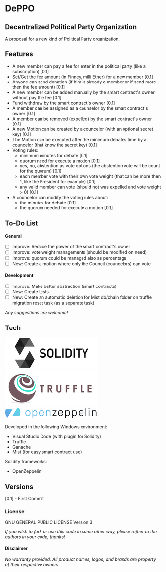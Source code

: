 # DePPO
## Decentralized Political Party Organization
A proposal for a new kind of Political Party organization.

## Features 
 - A new member can pay a fee for enter in the political party (like a subscription) [0.1]
 - Set/Get the fee amount (in Finney, milli Ether) for a new member [0.1]
 - Anyone can send donation (if him is already a member or if send more then the fee amount) [0.1]
 - A new member can be added manually by the smart contract's owner without pay the fee [0.1]
 - Fund withdraw by the smart contract's owner [0.1]
 - A member can be assigned as a counselor by the smart contract's owner [0.1]
 - A member can be removed (expelled) by the smart contract's owner [0.1]
 - A new Motion can be created by a councelor (with an optional secret key) [0.1]
 - The Motion can be executed after the minimum debates time by a councelor (that know the secret key) [0.1]
 - Voting rules: 
   - minimum minutes for debate [0.1]
   - quorum need for execute a motion [0.1]
   - yes, no, abstention as vote options (the abstention vote will be count for the quorum) [0.1]   
   - each member vote with their own vote weight (that can be more then 1, like the President for example) [0.1]
   - any valid member can vote (should not was expelled and vote weight > 0) [0.1]
 - A councelor can modify the voting rules about:
   - the minutes for debate [0.1]
   - the quorum needed for execute a motion [0.1]

## To-Do List
 
 #### General
 - [ ] Improve: Reduce the power of the smart contract's owner
 - [ ] Improve: vote weight managements (should be modified on need)
 - [ ] Improve: quorum could be managed also as percentage
 - [ ] New: Create a motion where only the Council (councelors) can vote 
 
 #### Development
 - [ ] Improve: Make better abstraction (smart contracts)
 - [ ] New: Create tests
 - [ ] New: Create an automatic deletion for Mist db/chain folder on truffle migration reset task (as a separate task)

*Any suggestions are welcome!*

## Tech
[![Solidity](https://raw.githubusercontent.com/lucav/Resources/master/solidity-logo.png)](https://solidity.readthedocs.io/en/v0.4.24/index.html)
[![Truffle](https://raw.githubusercontent.com/lucav/Resources/master/truffle-logo.png)](http://truffleframework.com/)
[![OpenZeppelin](https://raw.githubusercontent.com/lucav/Resources/master/openzeppelin-logo.png)](https://openzeppelin.org/)

Developed in the following Windows environment:
 - Visual Studio Code (with plugin for Solidity)
 - Truffle 
 - Ganache
 - Mist (for easy smart contract use)

Solidity frameworks:
 - OpenZeppelin

## Versions

[0.1] - First Commit

### License
GNU GENERAL PUBLIC LICENSE Version 3

*If you wish to fork or use this code in some other way, please refeer to the authors in your code, thanks!*

#### Disclaimer
*No warranty provided. All product names, logos, and brands are property of their respective owners.*
